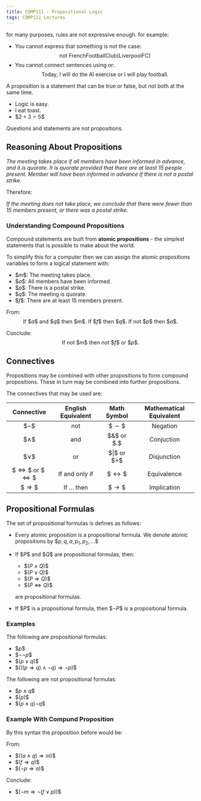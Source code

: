 ```yaml
---
title: COMP111 - Propositional Logic
tags: COMP111 Lectures
---
```

for many purposes, rules are not expressive enough. for example:

* You cannot express that something is not the case:
	$$\text{not FrenchFootballClub(LiverpoolFC)}$$
* You cannot connect sentences using or:  
	$$\text{Today, I will do the AI exercise or I will play football.}$$
	
A proposition is a statement that can be true or false, but not both at the same time.

* Logic is easy.
* I eat toast.
* \$$2+3=5\$$

Questions and statements are not propositions.

## Reasoning About Propositions

*The meeting takes place if all members have been informed in advance, and it is quorate. It is quorate provided that there are at least 15 people present. Member will have been informed in advance if there is not a postal strike.*

Therefore:

*If the meeting does not take place, we conclude that there were fewer than 15 members present, or there was a postal strike.*

### Understanding Compound Propositions
Compound statements are built from **atomic propositions** - the simplest statements that is possible to make about the world.

To simplify this for a computer then we can assign the atomic propositions variables to form a logical statement with:

* \$$m\$$: The meeting takes place.
* \$$a\$$: All members have been informed.
* \$$p\$$: There is a postal strike.
* \$$q\$$: The meeting is quorate.
* \$$f\$$: There are at least 15 members present.

From:
$$\text{If \$$a\$$ and \$$q\$$ then \$$m\$$. If \$$f\$$ then \$$q\$$. If not \$$p\$$ then \$$a\$$.}$$

Conclude:
$$\text{If not \$$m\$$ then not \$$f\$$ or \$$p\$$.}$$

## Connectives
Propositions may be combined with other propositions to form compound propositions. These in turn may be combined into further propositions.

The connectives that may be used are:

| Connective | English Equivalent | Math Symbol | Mathematical Equivalent |
| :-: | :-: | :-: | :-: |
| \$$\neg\$$ | not | \$$\sim\$$ | Negation |
| \$$\wedge\$$ | and | \$$\&\$$ or \$$.\$$ | Conjuction |
| \$$\vee\$$ | or | \$$\vert\$$ or \$$+\$$ | Disjunction |
| \$$\iff\$$ or \$$\Leftrightarrow\$$ | If and only if | \$$\leftrightarrow\$$ | Equivalence |
| \$$\Rightarrow\$$ | If ... then | \$$\rightarrow\$$ | Implication |

## Propositional Formulas
The set of propositional formulas is defines as follows:

* Every atomic proposition is a propositional formula. We denote atomic propositions by \$$p, q,a, p_1, p_2,\ldots\$$
* If \$$P\$$ and \$$Q\$$ are propositional formulas, then:
	* \$$(P\wedge Q)\$$
	* \$$(P\vee Q)\$$
	* \$$(P\Rightarrow Q)\$$
	* \$$(P\Leftrightarrow Q)\$$
	
	are propositional formulas.
* If \$$P\$$ is a propositional formula, then \$$\neg P\$$ is a propositional formula.

### Examples
The following are propositional formulas:

* \$$p\$$
* \$$\neg\neg p\$$
* \$$(p\vee q)\$$
* \$$(((p\Rightarrow q)\wedge\neg q)\Rightarrow\neg p)\$$

The following are not propositional formulas:

* \$$p\wedge q\$$
* \$$(p)\$$
* \$$(p\wedge q)\neg q\$$

### Example With Compund Proposition
By this syntax the proposition before would be:

From:

* \$$((a\wedge q) \Rightarrow m)\$$
* \$$(f \Rightarrow q)\$$
* \$$(\neg p \Rightarrow a)\$$

Conclude:

* \$$(\neg m \Rightarrow\neg (f\vee p))\$$

